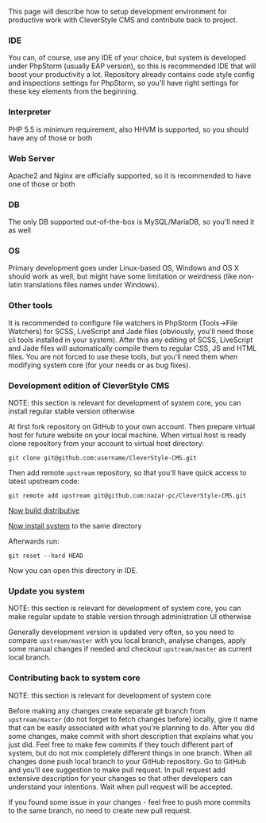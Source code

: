 This page will describe how to setup development environment for productive work with CleverStyle CMS and contribute back to project.

### IDE
You can, of course, use any IDE of your choice, but system is developed under PhpStorm (usually EAP version), so this is recommended IDE that will boost your productivity a lot.
Repository already contains code style config and inspections settings for PhpStorm, so you'll have right settings for these key elements from the beginning.

### Interpreter
PHP 5.5 is minimum requirement, also HHVM is supported, so you should have any of those or both

### Web Server
Apache2 and Nginx are officially supported, so it is recommended to have one of those or both

### DB
The only DB supported out-of-the-box is MySQL/MariaDB, so you'll need it as well

### OS
Primary development goes under Linux-based OS, Windows and OS X should work as well, but might have some limitation or weirdness (like non-latin translations files names under Windows).

### Other tools
It is recommended to configure file watchers in PhpStorm (Tools->File Watchers) for SCSS, LiveScript and Jade files (obviously, you'll need those cli tools installed in your system).
After this any editing of SCSS, LiveScript and Jade files will automatically compile them to regular CSS, JS and HTML files.
You are not forced to use these tools, but you'll need them when modifying system core (for your needs or as bug fixes).

### Development edition of CleverStyle CMS
NOTE: this section is relevant for development of system core, you can install regular stable version otherwise

At first fork repository on GitHub to your own account.
Then prepare virtual host for future website on your local machine.
When virtual host is ready clone repository from your account to virtual host directory:
```
git clone git@github.com:username/CleverStyle-CMS.git
```
Then add remote `upstream` repository, so that you'll have quick access to latest upstream code:
```
git remote add upstream git@github.com:nazar-pc/CleverStyle-CMS.git
```

[Now build distributive](/docs/Installer-builder.md)

[Now install system](/docs/Installation.md) to the same directory

Afterwards run:
```
git reset --hard HEAD
```

Now you can open this directory in IDE.

### Update you system
NOTE: this section is relevant for development of system core, you can make regular update to stable version through administration UI otherwise

Generally development version is updated very often, so you need to compare `upstream/master` with you local branch, analyse changes, apply some manual changes if needed and checkout `upstream/master` as current local branch.

### Contributing back to system core
NOTE: this section is relevant for development of system core

Before making any changes create separate git branch from `upstream/master` (do not forget to fetch changes before) locally, give it name that can be easily associated with what you're planning to do.
After you did some changes, make commit with short description that explains what you just did.
Feel free to make few commits if they touch different part of system, but do not mix completely different things in one branch.
When all changes done push local branch to your GitHub repository.
Go to GitHub and you'll see suggestion to make pull request.
In pull request add extensive description for your changes so that other developers can understand your intentions.
Wait when pull request will be accepted.

If you found some issue in your changes - feel free to push more commits to the same branch, no need to create new pull request.
